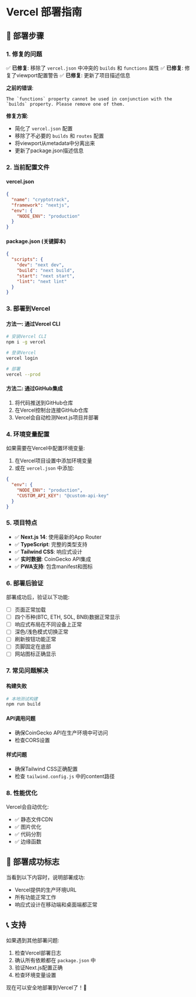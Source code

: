 # Vercel 部署指南

## 🚀 部署步骤

### 1. 修复的问题

✅ **已修复**: 移除了 `vercel.json` 中冲突的 `builds` 和 `functions` 属性
✅ **已修复**: 修复了viewport配置警告
✅ **已修复**: 更新了项目描述信息

**之前的错误**:
```
The `functions` property cannot be used in conjunction with the `builds` property. Please remove one of them.
```

**修复方案**:
- 简化了 `vercel.json` 配置
- 移除了不必要的 `builds` 和 `routes` 配置
- 将viewport从metadata中分离出来
- 更新了package.json描述信息

### 2. 当前配置文件

#### vercel.json
```json
{
  "name": "cryptotrack",
  "framework": "nextjs",
  "env": {
    "NODE_ENV": "production"
  }
}
```

#### package.json (关键脚本)
```json
{
  "scripts": {
    "dev": "next dev",
    "build": "next build",
    "start": "next start",
    "lint": "next lint"
  }
}
```

### 3. 部署到Vercel

#### 方法一: 通过Vercel CLI
```bash
# 安装Vercel CLI
npm i -g vercel

# 登录Vercel
vercel login

# 部署
vercel --prod
```

#### 方法二: 通过GitHub集成
1. 将代码推送到GitHub仓库
2. 在Vercel控制台连接GitHub仓库
3. Vercel会自动检测Next.js项目并部署

### 4. 环境变量配置

如果需要在Vercel中配置环境变量:

1. 在Vercel项目设置中添加环境变量
2. 或在 `vercel.json` 中添加:
```json
{
  "env": {
    "NODE_ENV": "production",
    "CUSTOM_API_KEY": "@custom-api-key"
  }
}
```

### 5. 项目特点

- ✅ **Next.js 14**: 使用最新的App Router
- ✅ **TypeScript**: 完整的类型支持
- ✅ **Tailwind CSS**: 响应式设计
- ✅ **实时数据**: CoinGecko API集成
- ✅ **PWA支持**: 包含manifest和图标

### 6. 部署后验证

部署成功后，验证以下功能:

- [ ] 页面正常加载
- [ ] 四个币种(BTC, ETH, SOL, BNB)数据正常显示
- [ ] 响应式布局在不同设备上正常
- [ ] 深色/浅色模式切换正常
- [ ] 刷新按钮功能正常
- [ ] 页脚固定在底部
- [ ] 网站图标正确显示

### 7. 常见问题解决

#### 构建失败
```bash
# 本地测试构建
npm run build
```

#### API调用问题
- 确保CoinGecko API在生产环境中可访问
- 检查CORS设置

#### 样式问题
- 确保Tailwind CSS正确配置
- 检查 `tailwind.config.js` 中的content路径

### 8. 性能优化

Vercel会自动优化:
- ✅ 静态文件CDN
- ✅ 图片优化
- ✅ 代码分割
- ✅ 边缘函数

## 🎯 部署成功标志

当看到以下内容时，说明部署成功:
- Vercel提供的生产环境URL
- 所有功能正常工作
- 响应式设计在移动端和桌面端都正常

## 📞 支持

如果遇到其他部署问题:
1. 检查Vercel部署日志
2. 确认所有依赖都在 `package.json` 中
3. 验证Next.js配置正确
4. 检查环境变量设置

现在可以安全地部署到Vercel了！🚀
